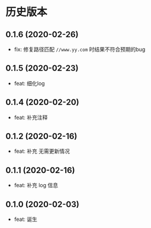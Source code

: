 # 历史版本
## 0.1.6 (2020-02-26)
* fix: 修复路径匹配 `//www.yy.com` 时结果不符合预期的bug

## 0.1.5 (2020-02-23)
* feat: 细化log

## 0.1.4 (2020-02-20)
* feat: 补充注释

## 0.1.2 (2020-02-16)
* feat: 补充 无需更新情况

## 0.1.1 (2020-02-16)
* feat: 补充 log 信息

## 0.1.0 (2020-02-03)
* feat: 诞生